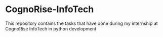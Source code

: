 # CognoRise-InfoTech
This repository contains the tasks that have done during my internship at CognoRise InfoTech in python development
